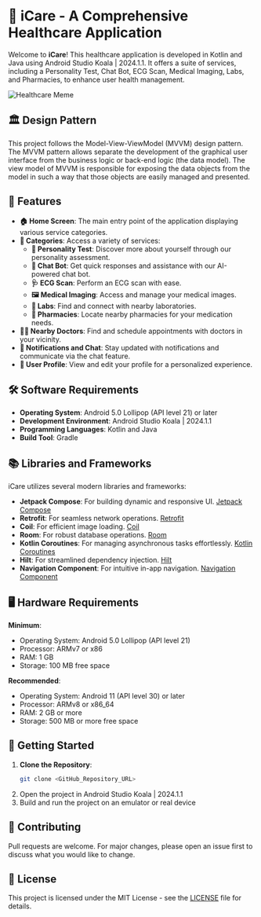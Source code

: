 # 🏥 iCare - A Comprehensive Healthcare Application

Welcome to **iCare**! This healthcare application is developed in Kotlin and Java using Android Studio Koala | 2024.1.1. It offers a suite of services, including a Personality Test, Chat Bot, ECG Scan, Medical Imaging, Labs, and Pharmacies, to enhance user health management.

![Healthcare Meme]([https://i.imgflip.com/1ot1xo.jpg](https://i.pinimg.com/564x/5d/b3/9a/5db39a62302a7afc62f6f5e32d651b24.jpg))

## 🏛️ Design Pattern

This project follows the Model-View-ViewModel (MVVM) design pattern. The MVVM pattern allows separate the development of the graphical user interface from the business logic or back-end logic (the data model). The view model of MVVM is responsible for exposing the data objects from the model in such a way that those objects are easily managed and presented.


## 🌟 Features

- **🏠 Home Screen**: The main entry point of the application displaying various service categories.
- **📂 Categories**: Access a variety of services:
  - **🧠 Personality Test**: Discover more about yourself through our personality assessment.
  - **🤖 Chat Bot**: Get quick responses and assistance with our AI-powered chat bot.
  - **🩺 ECG Scan**: Perform an ECG scan with ease.
  - **🖼️ Medical Imaging**: Access and manage your medical images.
  - **🔬 Labs**: Find and connect with nearby laboratories.
  - **💊 Pharmacies**: Locate nearby pharmacies for your medication needs.
- **👨‍⚕️ Nearby Doctors**: Find and schedule appointments with doctors in your vicinity.
- **🔔 Notifications and Chat**: Stay updated with notifications and communicate via the chat feature.
- **👤 User Profile**: View and edit your profile for a personalized experience.

## 🛠️ Software Requirements

- **Operating System**: Android 5.0 Lollipop (API level 21) or later
- **Development Environment**: Android Studio Koala | 2024.1.1
- **Programming Languages**: Kotlin and Java
- **Build Tool**: Gradle

## 📚 Libraries and Frameworks

iCare utilizes several modern libraries and frameworks:

- **Jetpack Compose**: For building dynamic and responsive UI. [Jetpack Compose](https://developer.android.com/jetpack/compose)
- **Retrofit**: For seamless network operations. [Retrofit](https://square.github.io/retrofit/)
- **Coil**: For efficient image loading. [Coil](https://coil-kt.github.io/coil/)
- **Room**: For robust database operations. [Room](https://developer.android.com/training/data-storage/room)
- **Kotlin Coroutines**: For managing asynchronous tasks effortlessly. [Kotlin Coroutines](https://kotlinlang.org/docs/coroutines-overview.html)
- **Hilt**: For streamlined dependency injection. [Hilt](https://developer.android.com/training/dependency-injection/hilt-android)
- **Navigation Component**: For intuitive in-app navigation. [Navigation Component](https://developer.android.com/guide/navigation/navigation-getting-started)

## 🖥️ Hardware Requirements

**Minimum**:
- Operating System: Android 5.0 Lollipop (API level 21)
- Processor: ARMv7 or x86
- RAM: 1 GB
- Storage: 100 MB free space

**Recommended**:
- Operating System: Android 11 (API level 30) or later
- Processor: ARMv8 or x86_64
- RAM: 2 GB or more
- Storage: 500 MB or more free space

## 🚀 Getting Started

1. **Clone the Repository**:
   ```bash
   git clone <GitHub_Repository_URL>
2. Open the project in Android Studio Koala | 2024.1.1
3. Build and run the project on an emulator or real device

## 🤝 Contributing

Pull requests are welcome. For major changes, please open an issue first to discuss what you would like to change.

## 📜 License
This project is licensed under the MIT License - see the [LICENSE](LICENSE) file for details.

